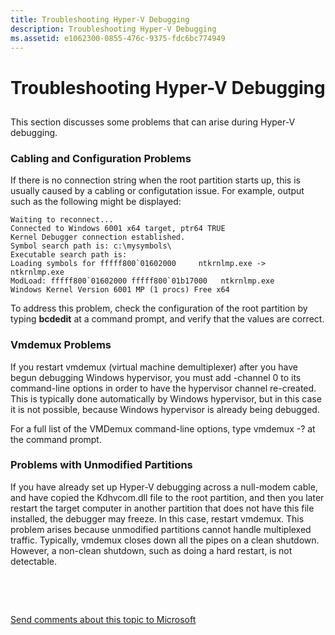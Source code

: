 ```yaml
---
title: Troubleshooting Hyper-V Debugging
description: Troubleshooting Hyper-V Debugging
ms.assetid: e1062300-0855-476c-9375-fdc6bc774949
---
```


# Troubleshooting Hyper-V Debugging


## <span id="ddk_opening_a_crash_dump_dbg"></span><span id="DDK_OPENING_A_CRASH_DUMP_DBG"></span>


This section discusses some problems that can arise during Hyper-V debugging.

### <span id="cabling_and_configuration_problems"></span><span id="CABLING_AND_CONFIGURATION_PROBLEMS"></span>Cabling and Configuration Problems

If there is no connection string when the root partition starts up, this is usually caused by a cabling or configutation issue. For example, output such as the following might be displayed:

```
Waiting to reconnect...
Connected to Windows 6001 x64 target, ptr64 TRUE
Kernel Debugger connection established.
Symbol search path is: c:\mysymbols\
Executable search path is:
Loading symbols for fffff800`01602000     ntkrnlmp.exe ->   ntkrnlmp.exe
ModLoad: fffff800`01602000 fffff800`01b17000   ntkrnlmp.exe
Windows Kernel Version 6001 MP (1 procs) Free x64
```

To address this problem, check the configuration of the root partition by typing **bcdedit** at a command prompt, and verify that the values are correct.

### <span id="vmdemux_problems"></span><span id="VMDEMUX_PROBLEMS"></span>Vmdemux Problems

If you restart vmdemux (virtual machine demultiplexer) after you have begun debugging Windows hypervisor, you must add -channel 0 to its command-line options in order to have the hypervisor channel re-created. This is typically done automatically by Windows hypervisor, but in this case it is not possible, because Windows hypervisor is already being debugged.

For a full list of the VMDemux command-line options, type vmdemux -? at the command prompt.

### <span id="problems_with_unmodified_partitions"></span><span id="PROBLEMS_WITH_UNMODIFIED_PARTITIONS"></span>Problems with Unmodified Partitions

If you have already set up Hyper-V debugging across a null-modem cable, and have copied the Kdhvcom.dll file to the root partition, and then you later restart the target computer in another partition that does not have this file installed, the debugger may freeze. In this case, restart vmdemux. This problem arises because unmodified partitions cannot handle multiplexed traffic. Typically, vmdemux closes down all the pipes on a clean shutdown. However, a non-clean shutdown, such as doing a hard restart, is not detectable.

 

 

[Send comments about this topic to Microsoft](mailto:wsddocfb@microsoft.com?subject=Documentation%20feedback%20[debugger\debugger]:%20Troubleshooting%20Hyper-V%20Debugging%20%20RELEASE:%20%285/15/2017%29&body=%0A%0APRIVACY%20STATEMENT%0A%0AWe%20use%20your%20feedback%20to%20improve%20the%20documentation.%20We%20don't%20use%20your%20email%20address%20for%20any%20other%20purpose,%20and%20we'll%20remove%20your%20email%20address%20from%20our%20system%20after%20the%20issue%20that%20you're%20reporting%20is%20fixed.%20While%20we're%20working%20to%20fix%20this%20issue,%20we%20might%20send%20you%20an%20email%20message%20to%20ask%20for%20more%20info.%20Later,%20we%20might%20also%20send%20you%20an%20email%20message%20to%20let%20you%20know%20that%20we've%20addressed%20your%20feedback.%0A%0AFor%20more%20info%20about%20Microsoft's%20privacy%20policy,%20see%20http://privacy.microsoft.com/default.aspx. "Send comments about this topic to Microsoft")





